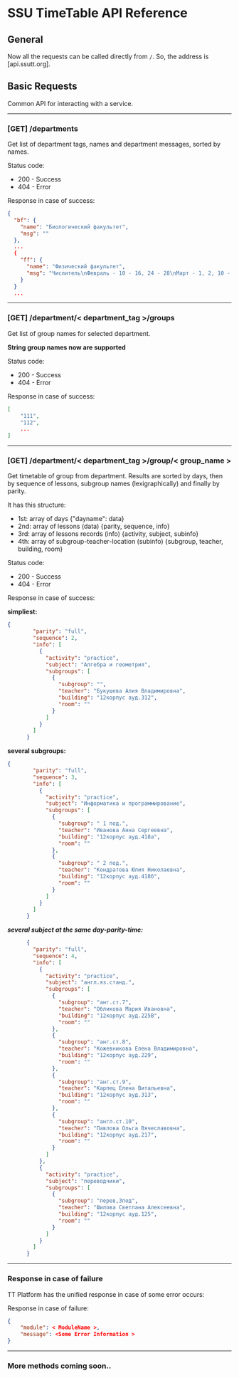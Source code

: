 SSU TimeTable API Reference
==========================

General
-------

Now all the requests can be called directly from `/`.
So, the address is [api.ssutt.org].

Basic Requests
--------------

Common API for interacting with a service.

---
### [GET] /departments

Get list of department tags, names and department messages, sorted by names.

Status code:

* 200 - Success
* 404 - Error

Response in case of success:
```json
{
  "bf": {
    "name": "Биологический факультет",
    "msg": ""
  },
  ...
  {
    "ff": {
      "name": "Физический факультет",
      "msg": "Числитель\nФевраль - 10 - 16, 24 - 28\nМарт - 1, 2, 10 - 16, 24 - 30\nАпрель - 7 - 13, 21 - 27\nМай - 5 - 11, 19 - 25\n_________________________________________________________\nЗнаменатель\nФевраль - 6 - 9, 17 - 23\nМарт - 3 - 9, 17 - 23, 31\nАпрель - 1 - 6, 14 - 20, 28 - 30\nМай - 1 - 4, 12 - 18, 26 - 31"
    }
  }
  ...
```

---
### [GET] /department/< department_tag >/groups

Get list of group names for selected department.

**String group names now are supported**

Status code:

* 200 - Success
* 404 - Error

Response in case of success:
```json
[
	"111",
	"112",
	...
]
```

---
### [GET] /department/< department_tag >/group/< group_name >

Get timetable of group from department. Results are sorted by days, then by sequence of lessons, subgroup names (lexigraphically) and finally by parity.

It has this structure:
 
 * 1st: array of days {"dayname": data}
 * 2nd: array of lessons (data) {parity, sequence, info} 
 * 3rd: array of lessons records (info) {activity, subject, subinfo}
 * 4th: array of subgroup-teacher-location (subinfo) {subgroup, teacher, building, room}


Status code:

* 200 - Success
* 404 - Error

 

Response in case of success:

**simpliest:**

```json
{
        "parity": "full",
        "sequence": 2,
        "info": [
          {
            "activity": "practice",
            "subject": "Алгебра и геометрия",
            "subgroups": [
              {
                "subgroup": "",
                "teacher": "Букушева Алия Владимировна",
                "building": "12корпус ауд.312",
                "room": ""
              }
            ]
          }
        ]
      }
```

**several subgroups:**

```json
{
		"parity": "full",
        "sequence": 3,
        "info": [
          {
            "activity": "practice",
            "subject": "Информатика и программирование",
            "subgroups": [
              {
                "subgroup": " 1 под.",
                "teacher": "Иванова Анна Сергеевна",
                "building": "12корпус ауд.418а",
                "room": ""
              },
              {
                "subgroup": " 2 под.",
                "teacher": "Кондратова Юлия Николаевна",
                "building": "12корпус ауд.418б",
                "room": ""
              }
            ]
          }
        ]
      }
```   

***several subject at the same day-parity-time:***

```json
      {
        "parity": "full",
        "sequence": 4,
        "info": [
          {
            "activity": "practice",
            "subject": "англ.яз.станд.",
            "subgroups": [
              {
                "subgroup": "анг.ст.7",
                "teacher": "Обликова Мария Ивановна",
                "building": "12корпус ауд.225В",
                "room": ""
              },
              {
                "subgroup": "анг.ст.8",
                "teacher": "Кожевникова Елена Владимировна",
                "building": "12корпус ауд.229",
                "room": ""
              },
              {
                "subgroup": "анг.ст.9",
                "teacher": "Карпец Елена Витальевна",
                "building": "12корпус ауд.313",
                "room": ""
              },
              {
                "subgroup": "англ.ст.10",
                "teacher": "Павлова Ольга Вячеславовна",
                "building": "12корпус ауд.217",
                "room": ""
              }
            ]
          },
          {
            "activity": "practice",
            "subject": "переводчики",
            "subgroups": [
              {
                "subgroup": "перев,3под",
                "teacher": "Шилова Светлана Алексеевна",
                "building": "12корпус ауд.125",
                "room": ""
              }
            ]
          }
        ]
      }
```   
	
	
---
### Response in case of failure
TT Platform has the unified response in case of some error occurs: 

Response in case of failure:
```json
{
	"module": < ModuleName >,
	"message": <Some Error Information >
}
```

----
### More methods coming soon..